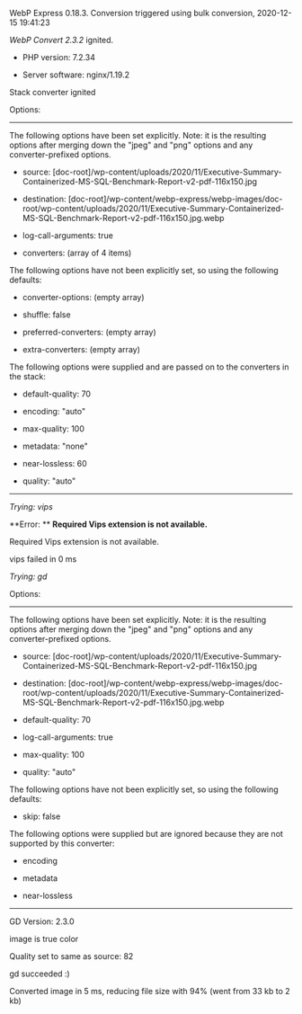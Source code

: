 WebP Express 0.18.3. Conversion triggered using bulk conversion, 2020-12-15 19:41:23

*WebP Convert 2.3.2*  ignited.
- PHP version: 7.2.34
- Server software: nginx/1.19.2

Stack converter ignited

Options:
------------
The following options have been set explicitly. Note: it is the resulting options after merging down the "jpeg" and "png" options and any converter-prefixed options.
- source: [doc-root]/wp-content/uploads/2020/11/Executive-Summary-Containerized-MS-SQL-Benchmark-Report-v2-pdf-116x150.jpg
- destination: [doc-root]/wp-content/webp-express/webp-images/doc-root/wp-content/uploads/2020/11/Executive-Summary-Containerized-MS-SQL-Benchmark-Report-v2-pdf-116x150.jpg.webp
- log-call-arguments: true
- converters: (array of 4 items)

The following options have not been explicitly set, so using the following defaults:
- converter-options: (empty array)
- shuffle: false
- preferred-converters: (empty array)
- extra-converters: (empty array)

The following options were supplied and are passed on to the converters in the stack:
- default-quality: 70
- encoding: "auto"
- max-quality: 100
- metadata: "none"
- near-lossless: 60
- quality: "auto"
------------


*Trying: vips* 

**Error: ** **Required Vips extension is not available.** 
Required Vips extension is not available.
vips failed in 0 ms

*Trying: gd* 

Options:
------------
The following options have been set explicitly. Note: it is the resulting options after merging down the "jpeg" and "png" options and any converter-prefixed options.
- source: [doc-root]/wp-content/uploads/2020/11/Executive-Summary-Containerized-MS-SQL-Benchmark-Report-v2-pdf-116x150.jpg
- destination: [doc-root]/wp-content/webp-express/webp-images/doc-root/wp-content/uploads/2020/11/Executive-Summary-Containerized-MS-SQL-Benchmark-Report-v2-pdf-116x150.jpg.webp
- default-quality: 70
- log-call-arguments: true
- max-quality: 100
- quality: "auto"

The following options have not been explicitly set, so using the following defaults:
- skip: false

The following options were supplied but are ignored because they are not supported by this converter:
- encoding
- metadata
- near-lossless
------------

GD Version: 2.3.0
image is true color
Quality set to same as source: 82
gd succeeded :)

Converted image in 5 ms, reducing file size with 94% (went from 33 kb to 2 kb)
